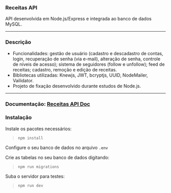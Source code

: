 ### Receitas API

API desenvolvida em Node.js/Express e integrada ao banco de dados MySQL.

___
### Descrição

- Funcionalidades: gestão de usuário (cadastro e descadastro de contas, login, recuperação de senha (via e-mail), alteração de senha, controle de níveis de acesso); sistema de seguidores (follow e unfollow); feed de receitas; cadastro, remoção e edição de receitas.
- Bibliotecas utilizadas: Knewjs, JWT, bcryptjs, UUID, NodeMailer, Vailidator.
- Projeto de fixação desenvolvido durante estudos de Node.js.
___
### Documentação: [Receitas API Doc](https://documenter.getpostman.com/view/18387361/UVktqDwy)

### Instalação

Instale os pacotes necessários: <br />
> ```npm install```<br />

Configure o seu banco de dados no arquivo ``` .env ```

Crie as tabelas no seu banco de dados digitando:

> ``` npm run migrations ```

Suba o servidor para testes:

> ``` npm run dev ```
